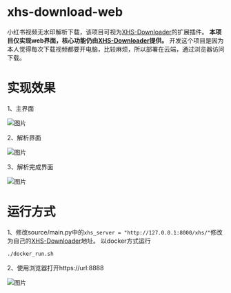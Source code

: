 # xhs-download-web
小红书视频无水印解析下载，该项目可视为[XHS-Downloader](https://github.com/JoeanAmier/XHS-Downloader)的扩展插件。
**本项目仅实现web界面，核心功能仍由[XHS-Downloader](https://github.com/JoeanAmier/XHS-Downloader)提供。**
开发这个项目是因为本人觉得每次下载视频都要开电脑，比较麻烦，所以部署在云端，通过浏览器访问下载。

# 实现效果

1、主界面

![图片](https://github.com/user-attachments/assets/d2f71fc1-c271-4dbc-97cc-0439a6e4ba41)

2、解析界面

![图片](https://github.com/user-attachments/assets/7ea7c53d-0189-4642-ae9d-1ebca193e485)

3、解析完成界面

![图片](https://github.com/user-attachments/assets/94c43cd5-c3d7-4d36-961b-a6db2bc615ce)


# 运行方式
1、修改source/main.py中的`xhs_server = "http://127.0.0.1:8000/xhs/"`修改为自己的[XHS-Downloader](https://github.com/JoeanAmier/XHS-Downloader)地址。
以docker方式运行
```bash
./docker_run.sh
```

2、使用浏览器打开https://url:8888

![图片](https://github.com/user-attachments/assets/d2f71fc1-c271-4dbc-97cc-0439a6e4ba41)
